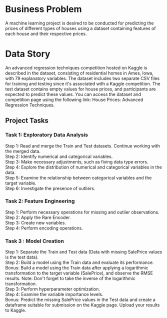 <h1>Business Problem</h1>
A machine learning project is desired to be conducted for predicting the prices of different types of houses using a dataset containing features of each house and their respective prices.
<h1>Data Story</h1>
An advanced regression techniques competition hosted on Kaggle is described in the dataset, consisting of residential homes in Ames, Iowa, with 79 explanatory variables. The dataset includes two separate CSV files for training and testing since it's associated with a Kaggle competition. The test dataset contains empty values for house prices, and participants are expected to predict these values. You can access the dataset and competition page using the following link: House Prices: Advanced Regression Techniques.
<h2>Project Tasks</h2>
<h3>Task 1: Exploratory Data Analysis</h3>
Step 1: Read and merge the Train and Test datasets. Continue working with the merged data.</br>
Step 2: Identify numerical and categorical variables.</br>
Step 3: Make necessary adjustments, such as fixing data type errors.</br>
Step 4: Explore the distribution of numerical and categorical variables in the data.</br>
Step 5: Examine the relationship between categorical variables and the target variable.</br>
Step 6: Investigate the presence of outliers.</br>
<h3>Task 2: Feature Engineering</h3>
Step 1: Perform necessary operations for missing and outlier observations.</br>
Step 2: Apply the Rare Encoder.</br>
Step 3: Create new variables.</br>
Step 4: Perform encoding operations.</br>
<h3>Task 3 : Model Creation</h3>
Step 1: Separate the Train and Test data (Data with missing SalePrice values is the test data).</br>
Step 2: Build a model using the Train data and evaluate its performance.</br>
Bonus: Build a model using the Train data after applying a logarithmic transformation to the target variable (SalePrice), and observe the RMSE results. Note: Don't forget to take the inverse of the logarithmic transformation.</br>
Step 3: Perform hyperparameter optimization.</br>
Step 4: Examine the variable importance levels.</br>
Bonus: Predict the missing SalePrice values in the Test data and create a dataframe suitable for submission on the Kaggle page. Upload your results to Kaggle.</br>